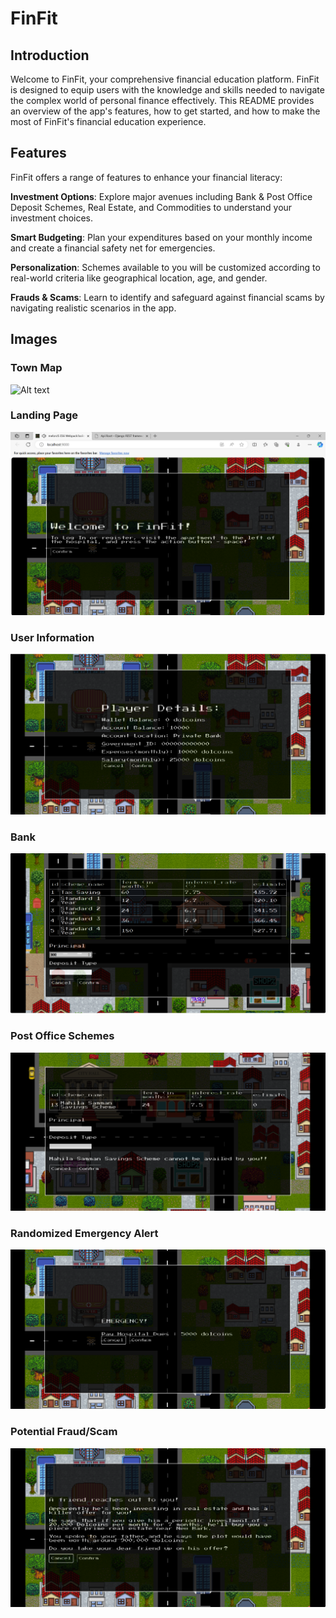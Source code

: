 # FinFit

## Introduction
Welcome to FinFit, your comprehensive financial education platform. FinFit is designed to equip users with the knowledge and skills needed to navigate the complex world of personal finance effectively. This README provides an overview of the app's features, how to get started, and how to make the most of FinFit's financial education experience.

## Features
FinFit offers a range of features to enhance your financial literacy:

**Investment Options**: Explore major avenues including Bank & Post Office Deposit Schemes, Real Estate, and Commodities to understand your investment choices.

**Smart Budgeting**: Plan your expenditures based on your monthly income and create a financial safety net for emergencies.

**Personalization**: Schemes available to you will be customized according to real-world criteria like geographical location, age, and gender.

**Frauds & Scams**: Learn to identify and safeguard against financial scams by navigating realistic scenarios in the app.

## Images

### Town Map 
![Alt text](image-7.png)

### Landing Page
![Alt text](image-1.png)

### User Information
![Alt text](image-2.png)

### Bank
![Alt text](image-6.png)

### Post Office Schemes

![Alt text](image-8.png)

### Randomized Emergency Alert
![Alt text](image-3.png)

### Potential Fraud/Scam
![Alt text](image-4.png)